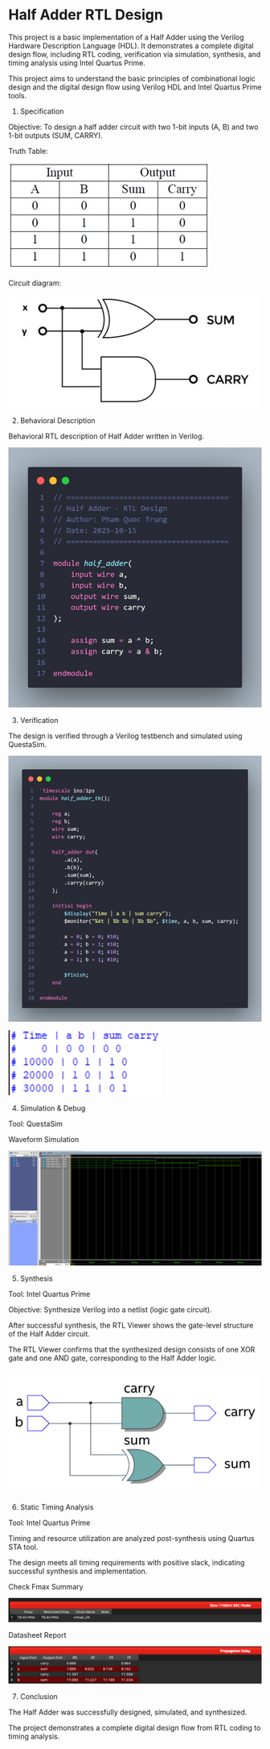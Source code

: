 # Half Adder RTL Design

This project is a basic implementation of a Half Adder using the Verilog Hardware Description Language (HDL). It demonstrates a complete digital design flow, including RTL coding, verification via simulation, synthesis, and timing analysis using Intel Quartus Prime.

This project aims to understand the basic principles of combinational logic design and the digital design flow using Verilog HDL and Intel Quartus Prime tools.



1. Specification

Objective: To design a half adder circuit with two 1-bit inputs (A, B) and two 1-bit outputs (SUM, CARRY).

Truth Table:


![Truth Table](https://github.com/trungpham141205/Half_Adder/blob/main/images/half_adder_truth_table.jpg)

Circuit diagram:


![Circuit Diagram](https://github.com/trungpham141205/Half_Adder/blob/main/images/half-adder-circuit.png)



2. Behavioral Description

Behavioral RTL description of Half Adder written in Verilog.


![Behavioral Model](https://github.com/trungpham141205/Half_Adder/blob/main/images/behavioral.png)



3. Verification

The design is verified through a Verilog testbench and simulated using QuestaSim.

![Simulation Result](https://github.com/trungpham141205/Half_Adder/blob/main/images/verification.png)

![Simulation Result](https://github.com/trungpham141205/Half_Adder/blob/main/images/stimulated.png)



4. Simulation & Debug

Tool: QuestaSim

Waveform Simulation


![Waveform Simulation](https://github.com/trungpham141205/Half_Adder/blob/main/images/wave.png) 



5. Synthesis

Tool: Intel Quartus Prime

Objective: Synthesize Verilog into a netlist (logic gate circuit).

After successful synthesis, the RTL Viewer shows the gate-level structure of the Half Adder circuit.

The RTL Viewer confirms that the synthesized design consists of one XOR gate and one AND gate, corresponding to the Half Adder logic.

![RTL Viewer](https://github.com/trungpham141205/Half_Adder/blob/main/images/RTL%20viewer.png)



6. Static Timing Analysis

Tool: Intel Quartus Prime

Timing and resource utilization are analyzed post-synthesis using Quartus STA tool.

The design meets all timing requirements with positive slack, indicating successful synthesis and implementation.

Check Fmax Summary

![Fmax Report](https://github.com/trungpham141205/Half_Adder/blob/main/images/fmax_report.png)

Datasheet Report

![Datasheet](https://github.com/trungpham141205/Half_Adder/blob/main/images/datasheet_report.png)



7. Conclusion

The Half Adder was successfully designed, simulated, and synthesized.  

The project demonstrates a complete digital design flow from RTL coding to timing analysis.
